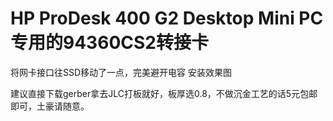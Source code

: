 # HP ProDesk 400 G2 Desktop Mini PC专用的94360CS2转接卡
将网卡接口往SSD移动了一点，完美避开电容
安装效果图

建议直接下载gerber拿去JLC打板就好，板厚选0.8，不做沉金工艺的话5元包邮即可，土豪请随意。
